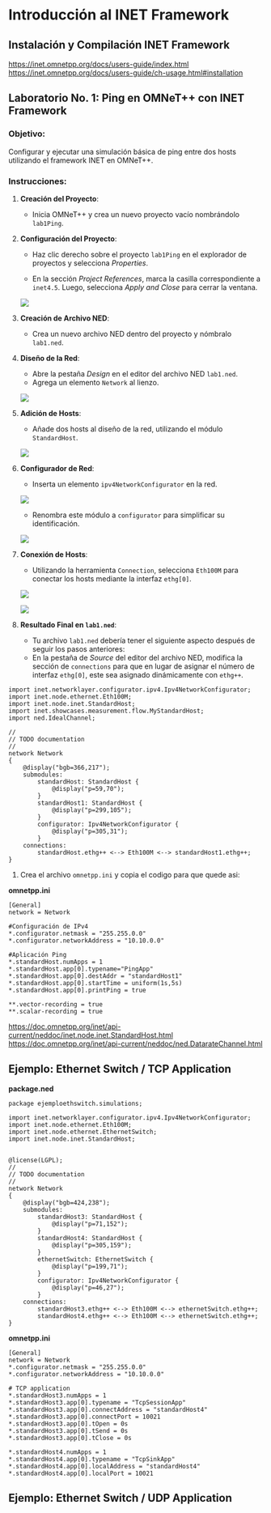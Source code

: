 # Introducción al INET Framework

## Instalación y Compilación INET Framework

https://inet.omnetpp.org/docs/users-guide/index.html
https://inet.omnetpp.org/docs/users-guide/ch-usage.html#installation



## Laboratorio No. 1: Ping en OMNeT++ con INET Framework

### Objetivo:
Configurar y ejecutar una simulación básica de ping entre dos hosts utilizando el framework INET en OMNeT++.

### Instrucciones:

1. **Creación del Proyecto**:
   - Inicia OMNeT++ y crea un nuevo proyecto vacío nombrándolo `lab1Ping`.

2. **Configuración del Proyecto**:
   - Haz clic derecho sobre el proyecto `lab1Ping` en el explorador de proyectos y selecciona *Properties*.

    [](../images/2024-03-12-22-46-11.png)

   - En la sección *Project References*, marca la casilla correspondiente a `inet4.5`. Luego, selecciona *Apply and Close* para cerrar la ventana.

    ![](../images/2024-03-12-22-47-24.png)

3. **Creación de Archivo NED**:
   - Crea un nuevo archivo NED dentro del proyecto y nómbralo `lab1.ned`.

4. **Diseño de la Red**:
   - Abre la pestaña *Design* en el editor del archivo NED `lab1.ned`.
   - Agrega un elemento `Network` al lienzo.

    ![](../images/2024-03-12-22-59-46.png)

5. **Adición de Hosts**:
   - Añade dos hosts al diseño de la red, utilizando el módulo `StandardHost`.

    ![](../images/2024-03-12-23-05-44.png)

6. **Configurador de Red**:
   - Inserta un elemento `ipv4NetworkConfigurator` en la red.
    
    ![](../images/2024-03-12-23-08-43.png)

   - Renombra este módulo a `configurator` para simplificar su identificación.

    ![](../images/2024-03-12-23-11-42.png)

7. **Conexión de Hosts**:
   - Utilizando la herramienta `Connection`, selecciona `Eth100M` para conectar los hosts mediante la interfaz `ethg[0]`.

    ![](../images/2024-03-12-23-17-47.png)

    ![](../images/2024-03-12-23-18-41.png)

8. **Resultado Final en `lab1.ned`**:
   - Tu archivo `lab1.ned` debería tener el siguiente aspecto después de seguir los pasos anteriores:
   - En la pestaña de *Source* del editor del archivo NED, modifica la sección de `connections` para que en lugar de asignar el número de interfaz `ethg[0]`, este sea asignado dinámicamente con `ethg++`.

```ned
import inet.networklayer.configurator.ipv4.Ipv4NetworkConfigurator;
import inet.node.ethernet.Eth100M;
import inet.node.inet.StandardHost;
import inet.showcases.measurement.flow.MyStandardHost;
import ned.IdealChannel;

//
// TODO documentation
//
network Network
{
    @display("bgb=366,217");
    submodules:
        standardHost: StandardHost {
            @display("p=59,70");
        }
        standardHost1: StandardHost {
            @display("p=299,105");
        }
        configurator: Ipv4NetworkConfigurator {
            @display("p=305,31");
        }
    connections:
        standardHost.ethg++ <--> Eth100M <--> standardHost1.ethg++;
}
```

1. Crea el archivo `omnetpp.ini` y copia el codigo para que quede asi:




**omnetpp.ini**
```
[General]
network = Network

#Configuración de IPv4
*.configurator.netmask = "255.255.0.0"
*.configurator.networkAddress = "10.10.0.0"

#Aplicación Ping
*.standardHost.numApps = 1
*.standardHost.app[0].typename="PingApp"
*.standardHost.app[0].destAddr = "standardHost1"
*.standardHost.app[0].startTime = uniform(1s,5s)
*.standardHost.app[0].printPing = true

**.vector-recording = true
**.scalar-recording = true

```

https://doc.omnetpp.org/inet/api-current/neddoc/inet.node.inet.StandardHost.html
https://doc.omnetpp.org/inet/api-current/neddoc/ned.DatarateChannel.html


## Ejemplo: Ethernet Switch / TCP Application


**package.ned**

```
package ejemploethswitch.simulations;

import inet.networklayer.configurator.ipv4.Ipv4NetworkConfigurator;
import inet.node.ethernet.Eth100M;
import inet.node.ethernet.EthernetSwitch;
import inet.node.inet.StandardHost;


@license(LGPL);
//
// TODO documentation
//
network Network
{
    @display("bgb=424,238");
    submodules:
        standardHost3: StandardHost {
            @display("p=71,152");
        }
        standardHost4: StandardHost {
            @display("p=305,159");
        }
        ethernetSwitch: EthernetSwitch {
            @display("p=199,71");
        }
        configurator: Ipv4NetworkConfigurator {
            @display("p=46,27");
        }
    connections:
        standardHost3.ethg++ <--> Eth100M <--> ethernetSwitch.ethg++;
        standardHost4.ethg++ <--> Eth100M <--> ethernetSwitch.ethg++;
}

```


**omnetpp.ini**
```
[General]
network = Network
*.configurator.netmask = "255.255.0.0"
*.configurator.networkAddress = "10.10.0.0"

# TCP application
*.standardHost3.numApps = 1
*.standardHost3.app[0].typename = "TcpSessionApp"
*.standardHost3.app[0].connectAddress = "standardHost4"
*.standardHost3.app[0].connectPort = 10021
*.standardHost3.app[0].tOpen = 0s
*.standardHost3.app[0].tSend = 0s
*.standardHost3.app[0].tClose = 0s 

*.standardHost4.numApps = 1
*.standardHost4.app[0].typename = "TcpSinkApp"
*.standardHost4.app[0].localAddress = "standardHost4"
*.standardHost4.app[0].localPort = 10021
```

## Ejemplo: Ethernet Switch / UDP Application
